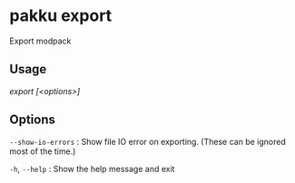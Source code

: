 # pakku export

Export modpack

## Usage

<snippet id="snippet-cmd">

<var name="cmd">export</var>
<var name="params">[&lt;options&gt;] </var>
<include from="_template_cmd.md" element-id="template-cmd"/>

</snippet>

## Options

<snippet id="snippet-options-all">

<snippet id="snippet-options">

`--show-io-errors`
: Show file IO error on exporting. (These can be ignored most of the time.)

</snippet>

`-h`, `--help`
: Show the help message and exit

</snippet>
